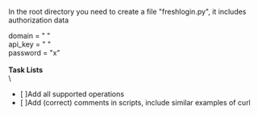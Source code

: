 In the root directory you need to create a file "freshlogin.py", it includes authorization data

domain = " "\
api_key = " "\
password = "x"\
\
**Task Lists**\
\
- [ ]Add all supported operations
- [ ]Add (correct) comments in scripts, include similar examples of curl
